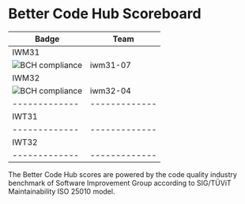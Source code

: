 # Better Code Hub Scoreboard



| Badge         | Team        |          
| ------------- |-------------| 
| IWM31                       | 
| ![BCH compliance](https://bettercodehub.com/edge/badge/daniilcebanu/trabajo3-aplicacion-agestion-codigo-inicial?branch=master)|iwm31-07|
| IWM32                       |
| ![BCH compliance](https://bettercodehub.com/edge/badge/ETSISI-EMS/lab-3-mantenibilidad-giwm32-ems2021-iwm32-04?branch=master&token=a4d5a9cb8e234b67252c445dfbccc90b5c479f6d)|iwm32-04| 
| ------------- |-------------| 
| IWT31                       |
| ------------- |-------------| 
| IWT32                       |
| ------------- |-------------| 


The Better Code Hub scores are powered by the code quality industry benchmark of Software Improvement Group according to SIG/TÜViT Maintainability ISO 25010 model.

